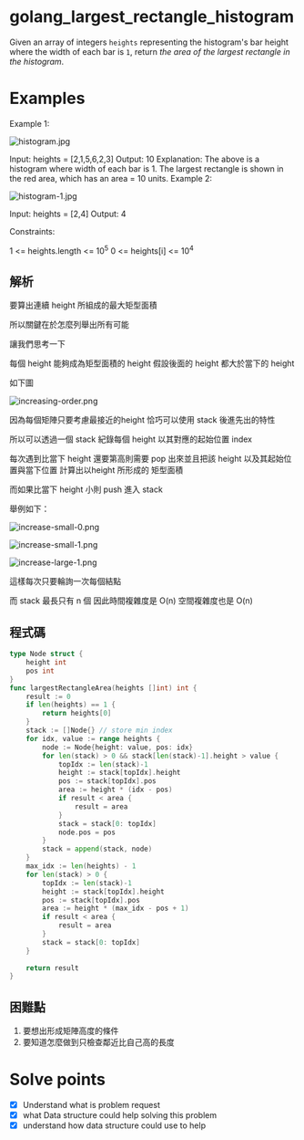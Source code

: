 # golang_largest_rectangle_histogram

Given an array of integers `heights` representing the histogram's bar height where the width of each bar is `1`, return *the area of the largest rectangle in the histogram*.

# Examples

Example 1:

![histogram.jpg](https://s3-us-west-2.amazonaws.com/secure.notion-static.com/3b41610d-1a14-4811-bab2-4722b63d815d/histogram.jpg)

Input: heights = [2,1,5,6,2,3]
Output: 10
Explanation: The above is a histogram where width of each bar is 1.
The largest rectangle is shown in the red area, which has an area = 10 units.
Example 2:

![histogram-1.jpg](https://s3-us-west-2.amazonaws.com/secure.notion-static.com/69dd7893-cf5c-4f3c-9f20-38313e76b761/histogram-1.jpg)

Input: heights = [2,4]
Output: 4

Constraints:

1 <= heights.length <= $10^5$
0 <= heights[i] <= $10^4$

## 解析

要算出連續 height 所組成的最大矩型面積

所以關鍵在於怎麼列舉出所有可能

讓我們思考一下

每個 height 能夠成為矩型面積的 height 假設後面的 height 都大於當下的 height

如下圖

![increasing-order.png](https://s3-us-west-2.amazonaws.com/secure.notion-static.com/9006feaa-e5c0-40e1-a724-0e11dfe961d3/increasing-order.png)

因為每個矩陣只要考慮最接近的height 恰巧可以使用 stack 後進先出的特性

所以可以透過一個 stack 紀錄每個 height 以其對應的起始位置 index 

每次遇到比當下 height 還要第高則需要 pop 出來並且把該 height 以及其起始位置與當下位置 計算出以height 所形成的 矩型面積

而如果比當下 height 小則 push 進入 stack

舉例如下：

![increase-small-0.png](https://s3-us-west-2.amazonaws.com/secure.notion-static.com/9a3b6a1f-d4e0-4847-8202-d8f1435d1eb1/increase-small-0.png)

![increase-small-1.png](https://s3-us-west-2.amazonaws.com/secure.notion-static.com/a8897c07-58ae-46c5-96b6-21436e3ccc1f/increase-small-1.png)

![increase-large-1.png](https://s3-us-west-2.amazonaws.com/secure.notion-static.com/b7853d0a-9792-4113-8025-399683089ccf/increase-large-1.png)

這樣每次只要輪詢一次每個結點 

而 stack 最長只有 n 個 因此時間複雜度是 O(n) 空間複雜度也是 O(n)

## 程式碼

```go
type Node struct {
    height int
    pos int
}
func largestRectangleArea(heights []int) int {
    result := 0
    if len(heights) == 1 {
        return heights[0]
    }
    stack := []Node{} // store min index
    for idx, value := range heights {
        node := Node{height: value, pos: idx}
        for len(stack) > 0 && stack[len(stack)-1].height > value {
            topIdx := len(stack)-1
            height := stack[topIdx].height
            pos := stack[topIdx].pos
            area := height * (idx - pos)
            if result < area {
                result = area
            }
            stack = stack[0: topIdx]
            node.pos = pos
        }
        stack = append(stack, node)           
    }
    max_idx := len(heights) - 1
    for len(stack) > 0 {
        topIdx := len(stack)-1
        height := stack[topIdx].height
        pos := stack[topIdx].pos
        area := height * (max_idx - pos + 1)
        if result < area {
            result = area
        }
        stack = stack[0: topIdx]
    }
    
    return result
}
```

## 困難點

1. 要想出形成矩陣高度的條件
2. 要知道怎麼做到只檢查鄰近比自己高的長度

# Solve points

- [x]  Understand what is problem request
- [x]  what Data structure could help solving this problem
- [x]  understand how data structure could use to help